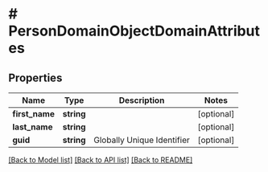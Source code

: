 # # PersonDomainObjectDomainAttributes

## Properties

Name | Type | Description | Notes
------------ | ------------- | ------------- | -------------
**first_name** | **string** |  | [optional]
**last_name** | **string** |  | [optional]
**guid** | **string** | Globally Unique Identifier | [optional]

[[Back to Model list]](../../README.md#models) [[Back to API list]](../../README.md#endpoints) [[Back to README]](../../README.md)
